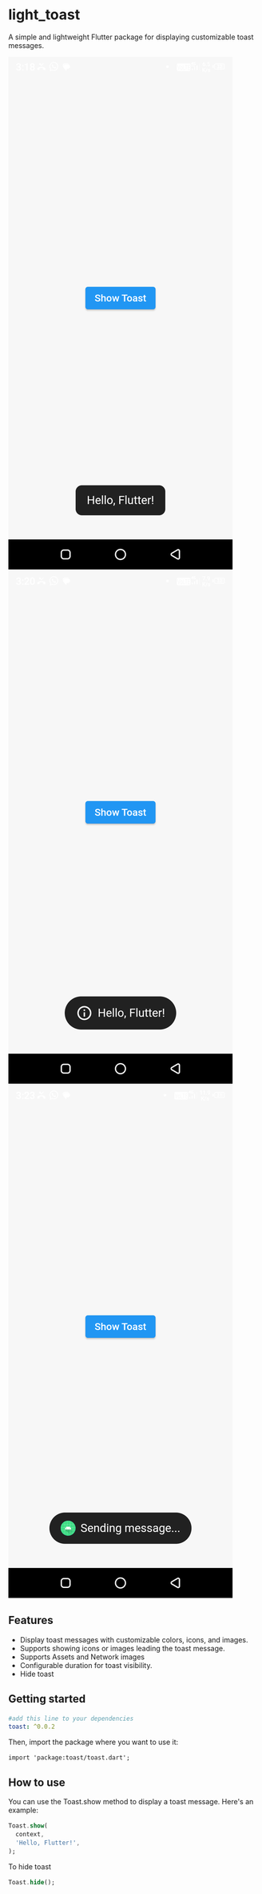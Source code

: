 # light_toast

A simple and lightweight Flutter package for displaying customizable toast messages.

<img alt="Image" src="assets/images/img1.png"/>
<img alt="Image" src="assets/images/img2.png"/>
<img alt="Image" src="assets/images/img3.png"/>


## Features

- Display toast messages with customizable colors, icons, and images.
- Supports showing icons or images leading the toast message.
- Supports Assets and Network images
- Configurable duration for toast visibility.
- Hide toast

## Getting started

```yaml
#add this line to your dependencies
toast: ^0.0.2
```
Then, import the package where you want to use it:
```
import 'package:toast/toast.dart';
```

## How to use

You can use the Toast.show method to display a toast message. Here's an example:
```dart
Toast.show(
  context,
  'Hello, Flutter!',
);
```

To hide toast
```dart
Toast.hide();
```